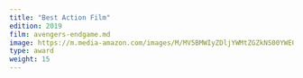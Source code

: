 ```yaml
---
title: "Best Action Film"
edition: 2019
film: avengers-endgame.md
image: https://m.media-amazon.com/images/M/MV5BMWIyZDljYWMtZGZkNS00YWE0LTkxOWYtM2I1NzJhYmRjMDM3XkEyXkFqcGc@._V1_FMjpg_UX1024_.jpg
type: award
weight: 15
---
```

